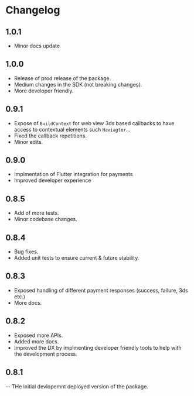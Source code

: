 # Changelog

## 1.0.1

- Minor docs update

## 1.0.0

- Release of prod release of the package.
- Medium changes in the SDK (not breaking changes).
- More developer friendly.

## 0.9.1

- Expose of `BuildContext` for web view 3ds based callbacks to have access to contextual elements such `Naviagtor`...
- Fixed the callback repetitions.
- Minor edits.

## 0.9.0

- Implmentation of Flutter integration for payments
- Improved developer experience

## 0.8.5

- Add of more tests.
- Minor codebase changes.

## 0.8.4

- Bug fixes.
- Added unit tests to ensure current & future stability.

## 0.8.3

- Exposed handling of different payment responses (success, failure, 3ds etc.)
- More docs.

## 0.8.2

- Exposed more APIs.
- Added more docs.
- Improved the DX by implmenting developer friendly tools to help with the development process.

## 0.8.1

-- THe initial devlopemnt deployed version of the package.
